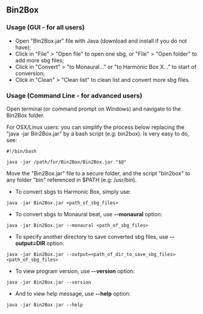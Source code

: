 ## Bin2Box

### Usage (GUI - for all users)

* Open "Bin2Box.jar" file with Java (download and install if you do not have);
* Click in "File" > "Open file" to open one sbg, or "File" > "Open folder" to add more sbg files;
* Click in "Convert" > "to Monaural..." or "to Harmonic Box X..." to start of conversion;
* Click in "Clean" > "Clean list" to clean list and convert more sbg files.

### Usage (Command Line - for advanced users)

Open terminal (or command prompt on Windows) and navigate to the Bin2Box folder.

For OSX/Linux users: you can simplify the process below replacing the "java -jar Bin2Box.jar" by a bash script (e.g: bin2box). Is very easy to do, see:

```
#!/bin/bash

java -jar /path/for/Bin2Box/Bin2Box.jar "$@"
```

Move the "Bin2Box.jar" file to a secure folder, and the script "bin2box" to any folder "bin" referenced in $PATH (e.g: /usr/bin).

* To convert sbgs to Harmonic Box, simply use:

```
java -jar Bin2Box.jar <path_of_sbg_files>
```

* To convert sbgs to Monaural beat, use **--monaural** option:

```
java -jar Bin2Box.jar --monaural <path_of_sbg_files>
```

* To specify another directory to save converted sbg files, use **--output=DIR** option:

```
java -jar Bin2Box.jar --output=<path_of_dir_to_save_sbg_files> <path_of_sbg_files>
```

* To view program version, use **--version** option:

```
java -jar Bin2Box.jar --version
```

* And to view help message, use **--help** option:

```
java -jar Bin2Box.jar --help
```
